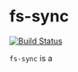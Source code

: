# fs-sync

[![Build Status](https://travis-ci.org/davidbarsky/fs-sync.svg?branch=master)](https://travis-ci.org/davidbarsky/fs-sync)

`fs-sync` is a 